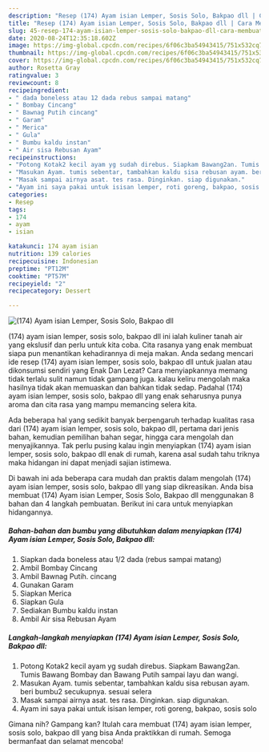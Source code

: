 ```yaml
---
description: "Resep (174) Ayam isian Lemper, Sosis Solo, Bakpao dll | Cara Membuat (174) Ayam isian Lemper, Sosis Solo, Bakpao dll Yang Enak dan Simpel"
title: "Resep (174) Ayam isian Lemper, Sosis Solo, Bakpao dll | Cara Membuat (174) Ayam isian Lemper, Sosis Solo, Bakpao dll Yang Enak dan Simpel"
slug: 45-resep-174-ayam-isian-lemper-sosis-solo-bakpao-dll-cara-membuat-174-ayam-isian-lemper-sosis-solo-bakpao-dll-yang-enak-dan-simpel
date: 2020-08-24T12:35:18.602Z
image: https://img-global.cpcdn.com/recipes/6f06c3ba54943415/751x532cq70/174-ayam-isian-lemper-sosis-solo-bakpao-dll-foto-resep-utama.jpg
thumbnail: https://img-global.cpcdn.com/recipes/6f06c3ba54943415/751x532cq70/174-ayam-isian-lemper-sosis-solo-bakpao-dll-foto-resep-utama.jpg
cover: https://img-global.cpcdn.com/recipes/6f06c3ba54943415/751x532cq70/174-ayam-isian-lemper-sosis-solo-bakpao-dll-foto-resep-utama.jpg
author: Rosetta Gray
ratingvalue: 3
reviewcount: 8
recipeingredient:
- " dada boneless atau 12 dada rebus sampai matang"
- " Bombay Cincang"
- " Bawnag Putih cincang"
- " Garam"
- " Merica"
- " Gula"
- " Bumbu kaldu instan"
- " Air sisa Rebusan Ayam"
recipeinstructions:
- "Potong Kotak2 kecil ayam yg sudah direbus. Siapkam Bawang2an. Tumis Bawang Bombay dan Bawang Putih sampai layu dan wangi."
- "Masukan Ayam. tumis sebentar, tambahkan kaldu sisa rebusan ayam. beri bumbu2 secukupnya. sesuai selera"
- "Masak sampai airnya asat. tes rasa. Dinginkan. siap digunakan."
- "Ayam ini saya pakai untuk isisan lemper, roti goreng, bakpao, sosis solo"
categories:
- Resep
tags:
- 174
- ayam
- isian

katakunci: 174 ayam isian 
nutrition: 139 calories
recipecuisine: Indonesian
preptime: "PT12M"
cooktime: "PT57M"
recipeyield: "2"
recipecategory: Dessert

---
```



![(174) Ayam isian Lemper, Sosis Solo, Bakpao dll](https://img-global.cpcdn.com/recipes/6f06c3ba54943415/751x532cq70/174-ayam-isian-lemper-sosis-solo-bakpao-dll-foto-resep-utama.jpg)


(174) ayam isian lemper, sosis solo, bakpao dll ini ialah kuliner tanah air yang ekslusif dan perlu untuk kita coba. Cita rasanya yang enak membuat siapa pun menantikan kehadirannya di meja makan.
Anda sedang mencari ide resep (174) ayam isian lemper, sosis solo, bakpao dll untuk jualan atau dikonsumsi sendiri yang Enak Dan Lezat? Cara menyiapkannya memang tidak terlalu sulit namun tidak gampang juga. kalau keliru mengolah maka hasilnya tidak akan memuaskan dan bahkan tidak sedap. Padahal (174) ayam isian lemper, sosis solo, bakpao dll yang enak seharusnya punya aroma dan cita rasa yang mampu memancing selera kita.

Ada beberapa hal yang sedikit banyak berpengaruh terhadap kualitas rasa dari (174) ayam isian lemper, sosis solo, bakpao dll, pertama dari jenis bahan, kemudian pemilihan bahan segar, hingga cara mengolah dan menyajikannya. Tak perlu pusing kalau ingin menyiapkan (174) ayam isian lemper, sosis solo, bakpao dll enak di rumah, karena asal sudah tahu triknya maka hidangan ini dapat menjadi sajian istimewa.




Di bawah ini ada beberapa cara mudah dan praktis dalam mengolah (174) ayam isian lemper, sosis solo, bakpao dll yang siap dikreasikan. Anda bisa membuat (174) Ayam isian Lemper, Sosis Solo, Bakpao dll menggunakan 8 bahan dan 4 langkah pembuatan. Berikut ini cara untuk menyiapkan hidangannya.

<!--inarticleads1-->

##### Bahan-bahan dan bumbu yang dibutuhkan dalam menyiapkan (174) Ayam isian Lemper, Sosis Solo, Bakpao dll:

1. Siapkan  dada boneless atau 1/2 dada (rebus sampai matang)
1. Ambil  Bombay Cincang
1. Ambil  Bawnag Putih. cincang
1. Gunakan  Garam
1. Siapkan  Merica
1. Siapkan  Gula
1. Sediakan  Bumbu kaldu instan
1. Ambil  Air sisa Rebusan Ayam




<!--inarticleads2-->

##### Langkah-langkah menyiapkan (174) Ayam isian Lemper, Sosis Solo, Bakpao dll:

1. Potong Kotak2 kecil ayam yg sudah direbus. Siapkam Bawang2an. Tumis Bawang Bombay dan Bawang Putih sampai layu dan wangi.
1. Masukan Ayam. tumis sebentar, tambahkan kaldu sisa rebusan ayam. beri bumbu2 secukupnya. sesuai selera
1. Masak sampai airnya asat. tes rasa. Dinginkan. siap digunakan.
1. Ayam ini saya pakai untuk isisan lemper, roti goreng, bakpao, sosis solo




Gimana nih? Gampang kan? Itulah cara membuat (174) ayam isian lemper, sosis solo, bakpao dll yang bisa Anda praktikkan di rumah. Semoga bermanfaat dan selamat mencoba!
